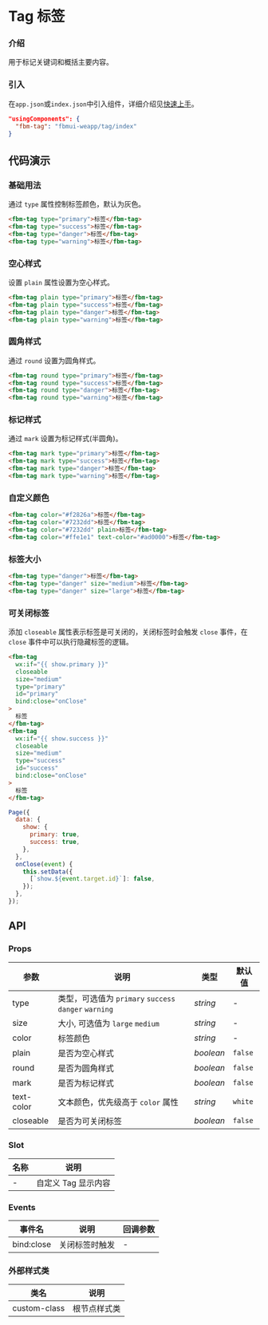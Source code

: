 # Tag 标签

### 介绍

用于标记关键词和概括主要内容。

### 引入

在`app.json`或`index.json`中引入组件，详细介绍见[快速上手](#/quickstart#yin-ru-zu-jian)。

```json
"usingComponents": {
  "fbm-tag": "fbmui-weapp/tag/index"
}
```

## 代码演示

### 基础用法

通过 `type` 属性控制标签颜色，默认为灰色。

```html
<fbm-tag type="primary">标签</fbm-tag>
<fbm-tag type="success">标签</fbm-tag>
<fbm-tag type="danger">标签</fbm-tag>
<fbm-tag type="warning">标签</fbm-tag>
```

### 空心样式

设置 `plain` 属性设置为空心样式。

```html
<fbm-tag plain type="primary">标签</fbm-tag>
<fbm-tag plain type="success">标签</fbm-tag>
<fbm-tag plain type="danger">标签</fbm-tag>
<fbm-tag plain type="warning">标签</fbm-tag>
```

### 圆角样式

通过 `round` 设置为圆角样式。

```html
<fbm-tag round type="primary">标签</fbm-tag>
<fbm-tag round type="success">标签</fbm-tag>
<fbm-tag round type="danger">标签</fbm-tag>
<fbm-tag round type="warning">标签</fbm-tag>
```

### 标记样式

通过 `mark` 设置为标记样式(半圆角)。

```html
<fbm-tag mark type="primary">标签</fbm-tag>
<fbm-tag mark type="success">标签</fbm-tag>
<fbm-tag mark type="danger">标签</fbm-tag>
<fbm-tag mark type="warning">标签</fbm-tag>
```

### 自定义颜色

```html
<fbm-tag color="#f2826a">标签</fbm-tag>
<fbm-tag color="#7232dd">标签</fbm-tag>
<fbm-tag color="#7232dd" plain>标签</fbm-tag>
<fbm-tag color="#ffe1e1" text-color="#ad0000">标签</fbm-tag>
```

### 标签大小

```html
<fbm-tag type="danger">标签</fbm-tag>
<fbm-tag type="danger" size="medium">标签</fbm-tag>
<fbm-tag type="danger" size="large">标签</fbm-tag>
```

### 可关闭标签

添加 `closeable` 属性表示标签是可关闭的，关闭标签时会触发 `close` 事件，在 `close` 事件中可以执行隐藏标签的逻辑。

```html
<fbm-tag
  wx:if="{{ show.primary }}"
  closeable
  size="medium"
  type="primary"
  id="primary"
  bind:close="onClose"
>
  标签
</fbm-tag>
<fbm-tag
  wx:if="{{ show.success }}"
  closeable
  size="medium"
  type="success"
  id="success"
  bind:close="onClose"
>
  标签
</fbm-tag>
```

```js
Page({
  data: {
    show: {
      primary: true,
      success: true,
    },
  },
  onClose(event) {
    this.setData({
      [`show.${event.target.id}`]: false,
    });
  },
});
```

## API

### Props

| 参数 | 说明 | 类型 | 默认值 |
| --- | --- | --- | --- |
| type | 类型，可选值为 `primary` `success` `danger` `warning` | _string_ | - |
| size | 大小, 可选值为 `large` `medium` | _string_ | - |
| color | 标签颜色 | _string_ | - |
| plain | 是否为空心样式 | _boolean_ | `false` |
| round | 是否为圆角样式 | _boolean_ | `false` |
| mark | 是否为标记样式 | _boolean_ | `false` |
| text-color | 文本颜色，优先级高于 `color` 属性 | _string_ | `white` |
| closeable | 是否为可关闭标签 | _boolean_ | `false` |

### Slot

| 名称 | 说明                |
| ---- | ------------------- |
| -    | 自定义 Tag 显示内容 |

### Events

| 事件名 | 说明           | 回调参数 |
| ------ | -------------- | -------- |
| bind:close  | 关闭标签时触发 | -        |

### 外部样式类

| 类名         | 说明         |
| ------------ | ------------ |
| custom-class | 根节点样式类 |
